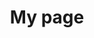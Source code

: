 ---
title: My page
type: landing

sections:
  - block: hero
    content:
      title: My title
      subtitle: My subtitle
      text: '<iframe style="width: 80vw; height: 50vh; border: none;" src="https://query.wikidata.org/embed.html#%23%20tool%3A%20scholia%0APREFIX%20target%3A%20%3Chttp%3A%2F%2Fwww.wikidata.org%2Fentity%2FQ100324298%3E%0A%0A%23defaultView%3AGraph%0ASELECT%20%3Fnode%20%3FnodeLabel%20%3FnodeImage%20%3FchildNode%20%3FchildNodeLabel%20%3FchildNodeImage%20%3Frgb%20%0AWITH%20%7B%0A%20%20SELECT%20DISTINCT%20%3Fproperty%20WHERE%20%7B%0A%20%20%20%20%20%20%3Fproperty%20a%20wikibase%3AProperty%3B%0A%20%20%20%20%20%20%20%20%20%20%20%20%20%20%20%20wdt%3AP31%20wd%3AQ18610173%20%3B%0A%20%20%20%20%20%20%20%20%20%20%20%20%20%20%20%20wdt%3AP31%20wd%3AQ26940804%20.%20%0A%20%20%20%20%7D%0A%7D%20AS%20%25properties%0AWITH%20%7B%0A%20%20SELECT%20DISTINCT%20%3Fnode%20%3FchildNode%20WHERE%20%7B%0A%20%20%20%20%20%20BIND(target%3A%20AS%20%3Fnode)%0A%20%20%20%20%20%20%3Fnode%20%3Fp%20%3Fi.%0A%20%20%20%20%20%20%3FchildNode%20%3Fx%20%3Fp.%0A%20%20%20%20%20%20%3FchildNode%20rdf%3Atype%20wikibase%3AProperty.%0A%20%20%20%20%20%20FILTER(STRSTARTS(STR(%3Fi)%2C%20%22http%3A%2F%2Fwww.wikidata.org%2Fentity%2FQ%22))%0A%20%20%20%20%20%20FILTER(STRSTARTS(STR(%3FchildNode)%2C%20%22http%3A%2F%2Fwww.wikidata.org%2Fentity%2FP%22))%0A%20%20%20%20%7D%0A%20%20LIMIT%205000%0A%7D%20AS%20%25nodes%0AWITH%20%7B%0A%20%20SELECT%20DISTINCT%20%3FchildNode%20%3Fnode%20%3Frgb%20WHERE%20%7B%0A%20%20%20%20%20%20BIND(%22EFFBD8%22%20AS%20%3Frgb)%0A%20%20%20%20%20%20target%3A%20%3Fp%20%3FchildNode.%0A%20%20%20%20%20%20%3Fnode%20%3Fx%20%3Fp.%0A%20%20%20%20%20%20%3Fnode%20rdf%3Atype%20wikibase%3AProperty.%0A%20%20%20%20%20%20FILTER(STRSTARTS(STR(%3FchildNode)%2C%20%22http%3A%2F%2Fwww.wikidata.org%2Fentity%2FQ%22))%0A%20%20%20%20%7D%0A%20%20LIMIT%205000%0A%7D%20AS%20%25childNodes%0AWHERE%20%7B%0A%20%20%7B%0A%20%20%20%20INCLUDE%20%25nodes%0A%20%20%7D%0A%20%20UNION%0A%20%20%7B%0A%20%20%20%20INCLUDE%20%25childNodes%0A%20%20%7D%0A%0A%20%20OPTIONAL%20%7B%20%0A%20%20%20%20INCLUDE%20%25properties%0A%20%20%20%20%3Fproperty%20wikibase%3AdirectClaim%20%3Fnodeclaim.%0A%20%20%20%20%3Fnode%20%3Fnodeclaim%20%3FnodeImage.%20%0A%20%20%7D%0A%0A%20%20OPTIONAL%20%7B%20%0A%20%20%20%20INCLUDE%20%25properties%0A%20%20%20%20%3Fproperty%20wikibase%3AdirectClaim%20%3FchildNodeclaim.%0A%20%20%20%20%3FchildNode%20%3FchildNodeclaim%20%3FchildNodeImage.%20%0A%20%20%7D%0A%20%20%0A%20%20SERVICE%20wikibase%3Alabel%20%7B%20bd%3AserviceParam%20wikibase%3Alanguage%20%22%5BAUTO_LANGUAGE%5D%2Cen%22.%20%7D%20%20%20%20%20%20%20%20%0A%7D" referrerpolicy="origin" sandbox="allow-scripts allow-same-origin allow-popups"></iframe>'
    design:
      # See Page Builder docs for all section customization options.
      # Choose how many columns the section has. Valid values: '1' or '2'.
      columns: '1'
---